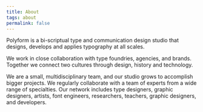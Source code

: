 ```yaml
---
title: About
tags: about
permalink: false
---
```


Polyform is a bi-scriptual type and communication design studio that designs, develops and applies typography at all scales.

We work in close collaboration with type foundries, agencies, and brands. Together we connect two cultures through design, history and technology.

We are a small, multidisciplinary team, and our studio grows to accomplish bigger projects. We regularly collaborate with a team of experts from a wide range of specialties. Our network includes type designers, graphic designers, artists, font engineers, researchers, teachers, graphic designers, and developers.
